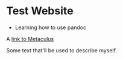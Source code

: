 <link rel="stylesheet" type="text/css" href="https://XzV2cd727x83sQoewdf3542.github.io/css/default.css">

# Test Website

- Learning how to use pandoc

A [link to Metaculus](https://www.metaculus.com/questions/10246/russian-coup-or-regime-change-by-2024/)

Some text that'll be used to describe myself.